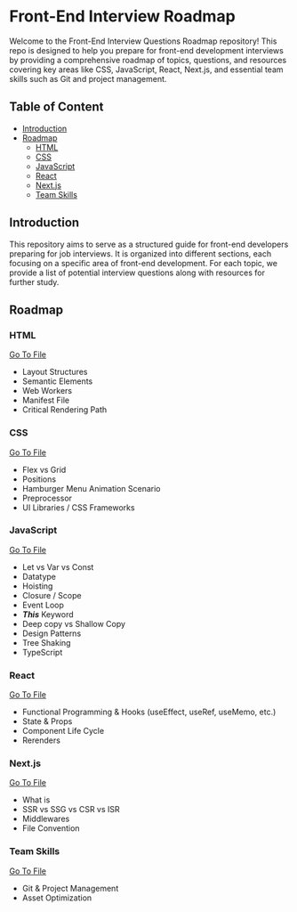 # Front-End Interview Roadmap

Welcome to the Front-End Interview Questions Roadmap repository! This repo is designed to help you prepare for front-end development interviews by providing a comprehensive roadmap of topics, questions, and resources covering key areas like CSS, JavaScript, React, Next.js, and essential team skills such as Git and project management.

## Table of Content

- [Introduction](#introduction)
- [Roadmap](#roadmap)
  - [HTML](#html)
  - [CSS](#css)
  - [JavaScript](#javascript)
  - [React](#react)
  - [Next.js](#nextjs)
  - [Team Skills](#team-skills)

## Introduction

This repository aims to serve as a structured guide for front-end developers preparing for job interviews. It is organized into different sections, each focusing on a specific area of front-end development. For each topic, we provide a list of potential interview questions along with resources for further study.

## Roadmap

### HTML

[Go To File](./HTML.md)

- Layout Structures
- Semantic Elements
- Web Workers
- Manifest File
- Critical Rendering Path

### CSS

[Go To File](./CSS.md)

- Flex vs Grid
- Positions
- Hamburger Menu Animation Scenario
- Preprocessor
- UI Libraries / CSS Frameworks

### JavaScript

[Go To File](./JS.md)

- Let vs Var vs Const
- Datatype
- Hoisting
- Closure / Scope
- Event Loop
- **_This_** Keyword
- Deep copy vs Shallow Copy
- Design Patterns
- Tree Shaking
- TypeScript

### React

[Go To File](./React.md)

- Functional Programming & Hooks (useEffect, useRef, useMemo, etc.)
- State & Props
- Component Life Cycle
- Rerenders

### Next.js

[Go To File](./Nextjs.md)

- What is
- SSR vs SSG vs CSR vs ISR
- Middlewares
- File Convention

### Team Skills

[Go To File](./Team%20Skills.md)

- Git & Project Management
- Asset Optimization
